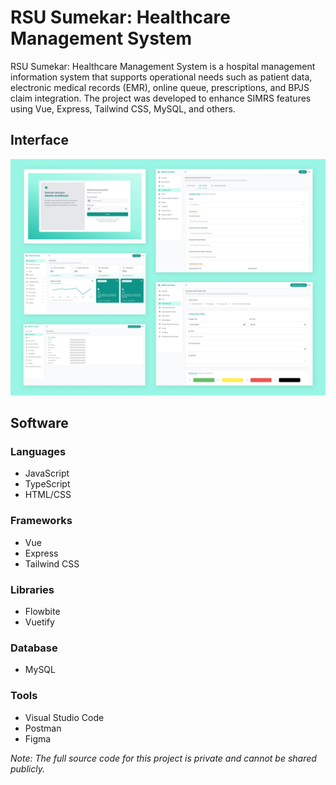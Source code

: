 # RSU Sumekar: Healthcare Management System
RSU Sumekar: Healthcare Management System is a hospital management information system that supports operational needs such as patient data, electronic medical records (EMR), online queue, prescriptions, and BPJS claim integration. The project was developed to enhance SIMRS features using Vue, Express, Tailwind CSS, MySQL, and others.

## Interface
![Interface](https://raw.githubusercontent.com/luqmanherifa/luqman-herifa-personal-portfolio-v2/343c761c5541238218ae65cefcf266db8cf3d958/public/works/rsusumekar1.png)

## Software
### Languages
  - JavaScript
  - TypeScript
  - HTML/CSS

### Frameworks
  - Vue
  - Express
  - Tailwind CSS

### Libraries
  - Flowbite
  - Vuetify

### Database
  - MySQL

### Tools
  - Visual Studio Code
  - Postman
  - Figma

*Note: The full source code for this project is private and cannot be shared publicly.*
